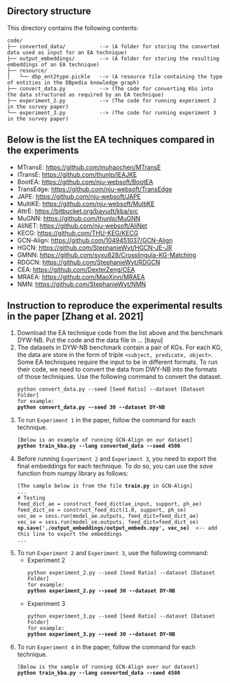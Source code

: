 ## Directory structure
This directory contains the following contents:
```
code/
├── converted_data/           --> (A folder for storing the converted data used as input for an EA technique)
├── output_embeddings/        --> (A folder for storing the resulting embeddings of an EA technique)   
├── resource/                 
│   └── dbp_ent2type.pickle   --> (A resource file containing the type of entities in the DBpedia knowledge graph)
├── convert_data.py           --> (The code for converting KGs into the data structured as required by an EA technique)
├── experiment_2.py           --> (The code for running experiment 2 in the survey paper)
└── experiment_3.py           --> (The code for running experiment 3 in the survey paper)
```

## Below is the list the EA techniques compared in the experiments

* MTransE: https://github.com/muhaochen/MTransE
* ITransE: https://github.com/thunlp/IEAJKE
* BootEA: https://github.com/nju-websoft/BootEA
* TransEdge: https://github.com/nju-websoft/TransEdge
* JAPE: https://github.com/nju-websoft/JAPE
* MultiKE: https://github.com/nju-websoft/MultiKE
* AttrE: https://bitbucket.org/bayudt/kba/src
* MuGNN: https://github.com/thunlp/MuGNN
* AliNET: https://github.com/nju-websoft/AliNet
* KECG: https://github.com/THU-KEG/KECG
* GCN-Align: https://github.com/1049451037/GCN-Align
* HGCN: https://github.com/StephanieWyt/HGCN-JE-JR
* GMNN: https://github.com/syxu828/Crosslingula-KG-Matching
* RDGCN: https://github.com/StephanieWyt/RDGCN
* CEA: https://github.com/DexterZeng/CEA
* MRAEA: https://github.com/MaoXinn/MRAEA
* NMN: https://github.com/StephanieWyt/NMN


## Instruction to reproduce the experimental results in the paper [Zhang et al. 2021]
1. Download the EA technique code from the list above and the benchmark DYW-NB. Put the code and the data file in ... [bayu]
2. The datasets in DYW-NB benchmark contain a pair of KGs. For each KG, the data are store in the form of triple `<subject, predicate, object>`. Some EA techniques require the input to be in different formats. To run their code, we need to convert the data from DWY-NB into the formats of those techniques. Use the following command to convert the dataset.
   <pre><code>python convert_data.py --seed [Seed Ratio] --dataset [Dataset Folder]
   for example:
   <b>python convert_data.py --seed 30 --dataset DY-NB</b></code></pre>
3. To run `Experiment 1` in the paper, follow the command for each technique.
   <pre><code>[Below is an example of running GCN-Align on our dataset]
   <b>python train_kba.py --lang converted_data --seed 4500</b></code></pre>
4. Before running `Experiment 2` and `Experiment 3`, you need to export the final embeddings for each technique. To do so, you can use the *save* function from numpy library as follows:
   <pre><code>[The sample below is from the file <b>train.py</b> in GCN-Align]
   ...
   # Testing
   feed_dict_ae = construct_feed_dict(ae_input, support, ph_ae)
   feed_dict_se = construct_feed_dict(1.0, support, ph_se)
   vec_ae = sess.run(model_ae.outputs, feed_dict=feed_dict_ae)
   vec_se = sess.run(model_se.outputs, feed_dict=feed_dict_se)
   <b>np.save('./output_embeddings/output_embeds.npy', vec_se)</b>  <-- add this line to export the embeddings
   ...</code></pre>
5. To run `Experiment 2` and `Experiment 3`, use the following command:
   * Experiment 2
     <pre><code>python experiment_2.py --seed [Seed Ratio] --dataset [Dataset Folder]
     for example:
     <b>python experiment_2.py --seed 30 --dataset DY-NB</b></code></pre>
   * Experiment 3
     <pre><code>python experiment_3.py --seed [Seed Ratio] --dataset [Dataset Folder]
     for example:
     <b>python experiment_3.py --seed 30 --dataset DY-NB</b></code></pre>
6. To run `Experiment 4` in the paper, follow the command for each technique.
   <pre><code>[Below is the sample of running GCN-Align over our dataset]
   <b>python train_kba.py --lang converted_data --seed 4500</b></code></pre>
